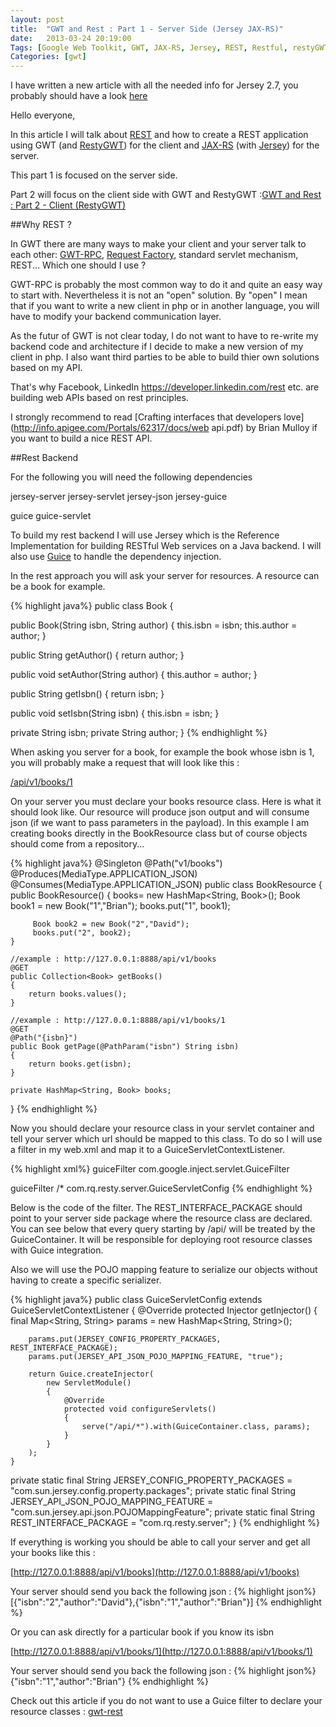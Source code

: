 ```yaml
---
layout: post
title:  "GWT and Rest : Part 1 - Server Side (Jersey JAX-RS)"
date:   2013-03-24 20:19:00
Tags: [Google Web Toolkit, GWT, JAX-RS, Jersey, REST, Restful, restyGWT, service, web]
Categories: [gwt]
---
```


<div class="bs-callout bs-callout-warning">I have written a new article with all the needed info for Jersey 2.7, you probably should have a look <a href="/2014/03/16/gwt-rest-app.html">here</a></div>


Hello everyone,

In this article I will talk about  [REST](http://en.wikipedia.org/wiki/Representational_state_transfer) and how to create a REST application using GWT (and  [RestyGWT](http://restygwt.fusesource.org/)) for the client and  [JAX-RS](http://en.wikipedia.org/wiki/Java_API_for_RESTful_Web_Services) (with  [Jersey](http://jersey.java.net/)) for the server.

This part 1 is focused on the server side.

Part 2 will focus on the client side with GWT and RestyGWT :[GWT and Rest :  Part 2 - Client (RestyGWT)](/2013/07/03/gwt-rest-jersey-client.html)

##Why REST ?


In GWT there are many ways to make your client and your server talk to each other: [GWT-RPC](https://developers.google.com/web-toolkit/doc/latest/tutorial/RPC), [Request Factory](https://developers.google.com/web-toolkit/doc/latest/DevGuideRequestFactory), standard servlet mechanism, REST... Which one should I use ?

GWT-RPC is probably the most common way to do it and quite an easy way to start with. Nevertheless it is not an "open" solution. By "open" I mean that if you want to write a new client in php or in another language, you will have to modify your backend communication layer.

As the futur of GWT is not clear today, I do not want to have to re-write my backend code and architecture if I decide to make a new version of my client in php. I also want third parties to be able to build thier own solutions based on my API.

That's why Facebook, LinkedIn https://developer.linkedin.com/rest etc. are building web APIs based on rest principles.

I strongly recommend to read [Crafting interfaces that developers love](http://info.apigee.com/Portals/62317/docs/web api.pdf) by Brian Mulloy if you want to build a nice REST API.

##Rest Backend


For the following you will need the following dependencies

jersey-server
jersey-servlet
jersey-json
jersey-guice

guice
guice-servlet


To build my rest backend I will use Jersey which is the Reference Implementation for building RESTful Web services on a Java backend. I will also use [Guice](https://code.google.com/p/google-guice/) to handle the dependency injection.

In the rest approach you will ask your server for resources. A resource can be a book for example.

{% highlight java%}
public class Book
{

 public Book(String isbn, String author)
 {
  this.isbn = isbn;
  this.author = author;
 }

 public String getAuthor()
 {
  return author;
 }

 public void setAuthor(String author)
 {
  this.author = author;
 }

 public String getIsbn()
 {
  return isbn;
 }

 public void setIsbn(String isbn)
 {
  this.isbn = isbn;
 }

 private String isbn;
 private String author;
}
{% endhighlight %}


When asking you server for a book, for example the book whose isbn is 1,  you will probably make a request that will look like this :

[/api/v1/books/1](/api/v1/books/1)

On your server you must declare your books resource class. Here is what it should look like. Our resource will produce json output and will consume json (if we want to pass parameters in the payload). In this example I am creating books directly in the BookResource class but of course objects should come from a repository...

{% highlight java%}
@Singleton
@Path("v1/books")
@Produces(MediaType.APPLICATION_JSON)
@Consumes(MediaType.APPLICATION_JSON)
public class BookResource
{
    public BookResource()
    {
         books= new HashMap<String, Book>();
         Book book1 = new Book("1","Brian");
         books.put("1", book1);

         Book book2 = new Book("2","David");
         books.put("2", book2);
    }

    //example : http://127.0.0.1:8888/api/v1/books
    @GET
    public Collection<Book> getBooks()
    {
        return books.values();
    }
 
    //example : http://127.0.0.1:8888/api/v1/books/1
    @GET
    @Path("{isbn}")
    public Book getPage(@PathParam("isbn") String isbn)
    {
        return books.get(isbn);
    }

    private HashMap<String, Book> books;
}
{% endhighlight %}

Now you should declare your resource class in your servlet container and tell your server which url should be mapped to this class. To do so I will use a filter in my web.xml and map it to a GuiceServletContextListener.

{% highlight xml%}
<filter>
  <filter-name>guiceFilter</filter-name>
  <filter-class>com.google.inject.servlet.GuiceFilter</filter-class>
 </filter>

 <filter-mapping>
  <filter-name>guiceFilter</filter-name>
  <url-pattern>/*</url-pattern>
 </filter-mapping>

 <listener>
  <listener-class>com.rq.resty.server.GuiceServletConfig</listener-class>
 </listener>
{% endhighlight %}


Below is the code of the filter. The REST_INTERFACE_PACKAGE should point to your server side package where the resource class are declared. You can see below that every query starting by /api/ will be treated by the GuiceContainer. It will be responsible for deploying root resource classes with Guice integration.

Also we will use the POJO mapping feature to serialize our objects without having to create a specific serializer.


{% highlight java%}
public class GuiceServletConfig extends GuiceServletContextListener
{
    @Override
    protected Injector getInjector()
    {
        final Map<String, String> params = new HashMap<String, String>();

        params.put(JERSEY_CONFIG_PROPERTY_PACKAGES, REST_INTERFACE_PACKAGE);
        params.put(JERSEY_API_JSON_POJO_MAPPING_FEATURE, "true");

        return Guice.createInjector(
            new ServletModule()
            {
                @Override
                protected void configureServlets()
                {
                    serve("/api/*").with(GuiceContainer.class, params);      
                }
            }
        );
    }

private static final String JERSEY_CONFIG_PROPERTY_PACKAGES = "com.sun.jersey.config.property.packages";
private static final String JERSEY_API_JSON_POJO_MAPPING_FEATURE = "com.sun.jersey.api.json.POJOMappingFeature";
private static final String REST_INTERFACE_PACKAGE = "com.rq.resty.server";
}
{% endhighlight %}

If everything is working you should be able to call your server and get all your books like this :

[http://127.0.0.1:8888/api/v1/books](http://127.0.0.1:8888/api/v1/books)

Your server should send you back the following json :
{% highlight json%}
[{"isbn":"2","author":"David"},{"isbn":"1","author":"Brian"}]
{% endhighlight %}

Or you can ask directly for a particular book if you know its isbn

[http://127.0.0.1:8888/api/v1/books/1](http://127.0.0.1:8888/api/v1/books/1)

Your server should send you back the following json :
{% highlight json%}
{"isbn":"1","author":"Brian"}
{% endhighlight %}

Check out this article if you do not want to use a Guice filter to declare your resource classes : [gwt-rest](http://blog.javaforge.net/post/30469901979/gwt-rest)
